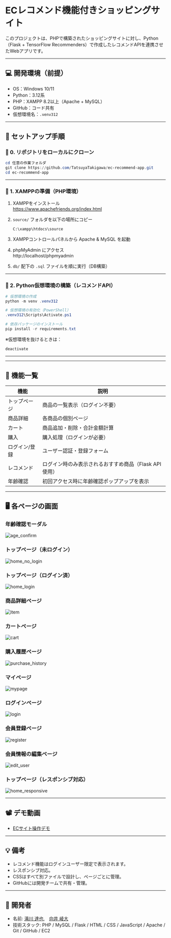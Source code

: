 # ECレコメンド機能付きショッピングサイト

このプロジェクトは、PHPで構築されたショッピングサイトに対し、Python（Flask + TensorFlow Recommenders）で作成したレコメンドAPIを連携させたWebアプリです。

---

## 💻 開発環境（前提）

- OS：Windows 10/11
- Python：3.12系
- PHP：XAMPP 8.2以上（Apache + MySQL）
- GitHub：コード共有
- 仮想環境名：`.venv312`

---

## 🧪 セットアップ手順

### 🔸 0. リポジトリをローカルにクローン

```powershell
cd 任意の作業フォルダ
git clone https://github.com/TatsuyaTakigawa/ec-recommend-app.git
cd ec-recommend-app
```

---


### 🔸 1. XAMPPの準備（PHP環境）

1. XAMPPをインストール  
   https://www.apachefriends.org/index.html

2. `source/` フォルダを以下の場所にコピー  
   ```
   C:\xampp\htdocs\source
   ```

3. XAMPPコントロールパネルから Apache & MySQL を起動

4. phpMyAdmin にアクセス  
   http://localhost/phpmyadmin

5. `db/` 配下の `.sql` ファイルを順に実行（DB構築）

---


### 🔸 2. Python仮想環境の構築（レコメンドAPI）

```powershell
# 仮想環境の作成
python -m venv .venv312

# 仮想環境の有効化（PowerShell）
.venv312\Scripts\Activate.ps1

# 依存パッケージのインストール
pip install -r requirements.txt
```

※仮想環境を抜けるときは：

```powershell
deactivate
```

---
---

## 🔧 機能一覧

| 機能         | 説明 |
|--------------|------|
| トップページ | 商品の一覧表示（ログイン不要） |
| 商品詳細     | 各商品の個別ページ |
| カート       | 商品追加・削除・合計金額計算 |
| 購入         | 購入処理（ログインが必要） |
| ログイン/登録 | ユーザー認証・登録フォーム |
| レコメンド   | ログイン時のみ表示されるおすすめ商品（Flask API使用） |
| 年齢確認     | 初回アクセス時に年齢確認ポップアップを表示 |

---

## 🖥️ 各ページの画面

### 年齢確認モーダル
![age_confirm](./screenshots/age_confirm.png)

### トップページ（未ログイン）
![home_no_login](./screenshots/home_no_login.png)

### トップページ（ログイン済）
![home_login](./screenshots/home_login.png)

### 商品詳細ページ
![item](./screenshots/item.png)

### カートページ
![cart](./screenshots/cart.png)

### 購入履歴ページ
![purchase_history](./screenshots/purchase_history.png)

### マイページ
![mypage](./screenshots/mypage.png)

### ログインページ
![login](./screenshots/login.png)

### 会員登録ページ
![register](./screenshots/register.png)

### 会員情報の編集ページ
![edit_user](./screenshots/edit_user.png)

### トップページ（レスポンシブ対応）
![home_responsive](./screenshots/home_responsive.png)

---

## 📽️ デモ動画

- [ECサイト操作デモ](https://drive.google.com/file/d/1UhAUpzvR4OY_B1sPqj3X9gmZSC2Ah4AB/view?usp=sharing)

---

## 💡 備考

- レコメンド機能はログインユーザー限定で表示されます。
- レスポンシブ対応。
- CSSはすべて別ファイルで設計し、ページごとに管理。
- GitHubには開発チームで共有・管理。

---

## 👤 開発者

- 名前: [滝川 達也](https://github.com/TatsuyaTakigawa),　[向井 崚大](https://github.com/mukai-bot)
- 技術スタック: PHP / MySQL / Flask / HTML / CSS / JavaScript / Apache / Git / GitHub / EC2
